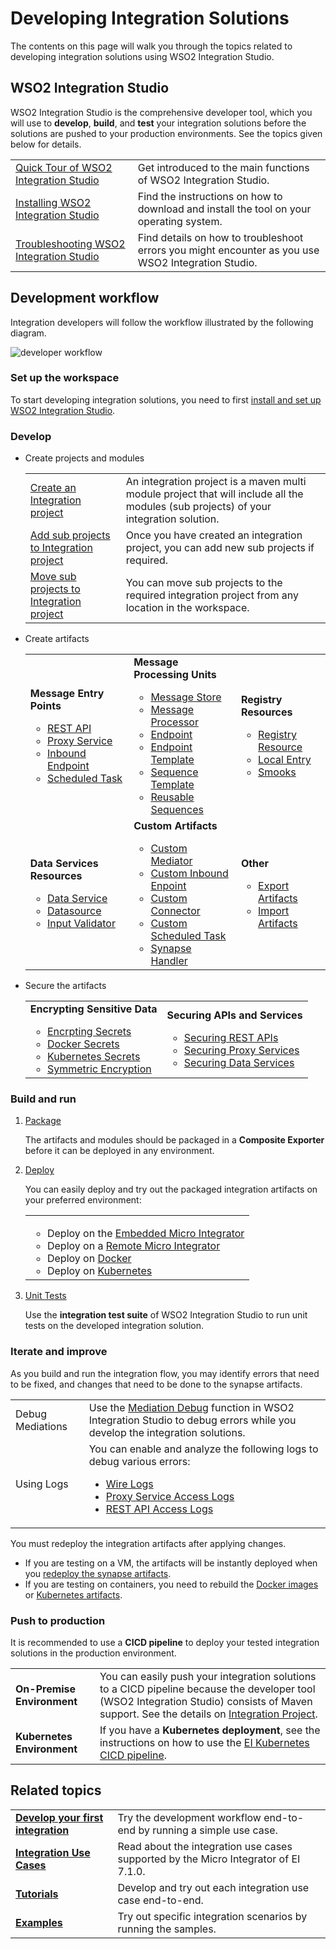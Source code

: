 # Developing Integration Solutions

The contents on this page will walk you through the topics related to developing integration solutions using WSO2 Integration Studio.

## WSO2 Integration Studio

WSO2 Integration Studio is the comprehensive developer tool, which you will use to <b>develop</b>, <b>build</b>, and <b>test</b> your integration solutions before the solutions are pushed to your production environments. See the topics given below for details.

<table>
	<tr>
		<td>
			<a href="../../develop/WSO2-Integration-Studio">Quick Tour of WSO2 Integration Studio</a>
		</td>
		<td>
			Get introduced to the main functions of WSO2 Integration Studio.
		</td>
	</tr>
	<tr>
		<td>
			<a href="../../develop/installing-WSO2-Integration-Studio">Installing WSO2 Integration Studio</a>
		</td>
		<td>
			Find the instructions on how to download and install the tool on your operating system.
		</td>
	</tr>
	<tr>
		<td>
			<a href="../../develop/troubleshooting-WSO2-Integration-Studio">Troubleshooting WSO2 Integration Studio</a>
		</td>
		<td>
			Find details on how to troubleshoot errors you might encounter as you use WSO2 Integration Studio.
		</td>
	</tr>
</table>

## Development workflow

Integration developers will follow the workflow illustrated by the following diagram.

![developer workflow](../assets/img/development_workflow.png)

### Set up the workspace

To start developing integration solutions, you need to first <a href="../../develop/installing-WSO2-Integration-Studio">install and set up WSO2 Integration Studio</a>.

### Develop

-	Create projects and modules

	<table>
		<tr>
			<td>
				<a href="../../develop/create-integration-project/#integration-project">Create an Integration project</a>
			</td>
			<td>
				An integration project is a maven multi module project that will include all the modules (sub projects) of your integration solution.
			</td>
		</tr>
		<tr>
			<td>
				<a href="../../develop/create-integration-project/#sub-projects">Add sub projects to Integration project</a>
			</td>
			<td>
				Once you have created an integration project, you can add new sub projects if required.
			</td>
		</tr>
		<tr>
			<td>
				<a href="../../develop/create-integration-project/#moving-sub-projects-to-mmm-project">Move sub projects to Integration project</a>
			</td>
			<td>
				You can move sub projects to the required integration project from any location in the workspace.
			</td>
		</tr>
	</table>

-	Create artifacts

	<table>
		<tr>
			<td>
				<b>Message Entry Points</b>
				<ul>
					<li>
						<a href="../../develop/creating-artifacts/creating-an-api/">REST API</a>
					</li>
					<li>
						<a href="../../develop/creating-artifacts/creating-a-proxy-service/">Proxy Service</a>
					</li>
					<li>
						<a href="../../develop/creating-artifacts/creating-an-inbound-endpoint/">Inbound Endpoint</a>
					</li>
					<li>
						<a href="../../develop/creating-artifacts/creating-scheduled-task/">Scheduled Task</a>
					</li>
				</ul>
			</td>
			<td>
				<b>Message Processing Units</b>
				<ul>
					<li>
						<a href="../../develop/creating-artifacts/creating-a-message-store/">Message Store</a>
					</li>
					<li>
						<a href="../../develop/creating-artifacts/creating-a-message-processor/">Message Processor</a>
					</li>
					<li>
						<a href="../../develop/creating-artifacts/creating-endpoints/">Endpoint</a>
					</li>
					<li>
						<a href="../../develop/creating-artifacts/creating-endpoint-templates/">Endpoint Template</a>
					</li>
					<li>
						<a href="../../develop/creating-artifacts/creating-sequence-templates/">Sequence Template</a>
					</li>
					<li>
						<a href="../../develop/creating-artifacts/creating-reusable-sequences/">Reusable Sequences</a>
					</li>
				</ul>
			</td>
			<td>
				<b>Registry Resources</b>
				<ul>
					<li>
						<a href="../../develop/creating-artifacts/creating-registry-resources/">Registry Resource</a>
					</li>
					<li>
						<a href="../../develop/creating-artifacts/registry/creating-local-registry-entries/">Local Entry</a>
					</li>
					<li>
						<a href="../../develop/creating-artifacts/creating-smooks-artifacts/">Smooks</a>
					</li>
				</ul>
			</td>
		<tr>
			<td>
				<b>Data Services Resources</b>
				<ul>
					<li>
						<a href="../../develop/creating-artifacts/data-services/creating-data-services/">Data Service</a>
					</li>
					<li>
						<a href="../../develop/creating-artifacts/data-services/creating-datasources/">Datasource</a>
					</li>
					<li>
						<a href="../../develop/creating-artifacts/data-services/creating-input-validators/">Input Validator</a>
					</li>
				</ul>
			</td>
			<td>
				<b>Custom Artifacts</b>
				<ul>
					<li>
						<a href="../../develop/customizations/creating-custom-mediators/">Custom Mediator</a>
					</li>
					<li>
						<a href="../../develop/customizations/creating-custom-Inbound-endpoint/">Custom Inbound Enpoint</a>
					</li>
					<li>
						<a href="../../develop/customizations/creating-new-connector/">Custom Connector</a>
					</li>
					<li>
						<a href="../../develop/customizations/creating-custom-task-scheduling/">Custom Scheduled Task</a>
					</li>
					<li>
						<a href="../../develop/customizations/creating-synapse-handlers/">Synapse Handler</a>
					</li>
				</ul>
			</td>
			<td>
				<b>Other</b>
				<ul>
					<li>
						<a href="../../develop/exporting-artifacts/">Export Artifacts</a>
					</li>
					<li>
						<a href="../../develop/importing-artifacts/">Import Artifacts</a>
					</li>
				</ul>
			</td>
		</tr>
	</table>

-	Secure the artifacts

	<table>
		<tr>
			<td>
				<b>Encrypting Sensitive Data</b>
				<ul>
					<li>
						<a href="../../setup/security/encrypting_plain_text/">Encrpting Secrets</a>
					</li>
					<li>
						<a href="../../develop/creating-artifacts/using_docker_secrets/">Docker Secrets</a>
					</li>
					<li>
						<a href="../../develop/creating-artifacts/using_k8s_secrets/">Kubernetes Secrets</a>
					</li>
					<li>
						<a href="../../setup/security/single_key_encryption/">Symmetric Encryption</a>
					</li>
				</ul>
			</td>
			<td>
				<b>Securing APIs and Services</b>
				<ul>
					<li>
						<a href="../../develop/advanced-development/applying-security-to-an-api/">Securing REST APIs</a>
					</li>
					<li>
						<a href="../../develop/advanced-development/applying-security-to-a-proxy-service/">Securing Proxy Services</a>
					</li>
					<li>
						<a href="../../develop/creating-artifacts/data-services/securing-data-services/">Securing Data Services</a>
					</li>
				</ul>
			</td>
		</tr>
	</table>

### Build and run

1.	<a href="../../develop/packaging-artifacts">Package</a>

	The artifacts and modules should be packaged in a <b>Composite Exporter</b> before it can be deployed in any environment.

2.	<a href="../../develop/deploy-artifacts">Deploy</a>

	You can easily deploy and try out the packaged integration artifacts on your preferred environment:

	<table>
		<tr>
			<td>
				<ul>
					<li>
						Deploy on the <a href="../../develop/using-embedded-micro-integrator">Embedded Micro Integrator</a>
					</li>
					<li>
						Deploy on a <a href="../../develop/using-remote-micro-integrator">Remote Micro Integrator</a>
					</li>
					<li>
						Deploy on <a href="../../develop/create-docker-project">Docker</a>
					</li>
					<li>
						Deploy on <a href="../../develop/create-kubernetes-project">Kubernetes</a>
					</li>
				</ul>
			</td>
		</tr>
	</table>

3.	<a href="../../develop/creating-unit-test-suite/#run-unit-test-suites">Unit Tests</a>

	Use the <b>integration test suite</b> of WSO2 Integration Studio to run unit tests on the developed integration solution.

### Iterate and improve

As you build and run the integration flow, you may identify errors that need to be fixed, and changes that need to be done to the synapse artifacts.

<table>
	<tr>
		<td>
			Debug Mediations
		</td>
		<td>
			Use the <a href="../../develop/debugging-mediation">Mediation Debug</a> function in WSO2 Integration Studio to debug errors while you develop the integration solutions.
		</td>
	</tr>
	<tr>
		<td>
			Using Logs
		</td>
		<td>
			You can enable and analyze the following logs to debug various errors:
			<ul>
				<li>
					<a href="../../develop/using-wire-logs">Wire Logs</a>
				</li>
				<li>
					<a href="../../develop/enabling-logs-for-services">Proxy Service Access Logs</a>
				</li>
				<li>
					<a href="../../develop/enabling-logs-for-api">REST API Access Logs</a>
				</li>
			</ul>
		</td>
	</tr>
</table>

You must redeploy the integration artifacts after applying changes.

-	If you are testing on a VM, the artifacts will be instantly deployed when you <a href="../../develop/deploy-artifacts">redeploy the synapse artifacts</a>.
-	If you are testing on containers, you need to rebuild the <a href="../../develop/create-docker-project">Docker images</a> or <a href="../../develop/create-kubernetes-project">Kubernetes artifacts</a>.

### Push to production

It is recommended to use a <b>CICD pipeline</b> to deploy your tested integration solutions in the production environment.

<table>
	<tr>
		<td>
			<b>On-Premise Environment</b>
		</td>
		<td>
			You can easily push your integration solutions to a CICD pipeline because the developer tool (WSO2 Integration Studio) consists of Maven support. See the details on <a href="../../develop/create-integration-project">Integration Project</a>.
		</td>
	</tr>
	<tr>
		<td>
			<b>Kubernetes Environment</b>
		</td>
		<td>
			If you have a <b>Kubernetes deployment</b>, see the instructions on how to use the <a href="../../setup/deployment/k8s-pipeline/overview">EI Kubernetes CICD pipeline</a>.
		</td>
	</tr>
</table>

## Related topics

<table>
	<tr>
		<td>
			<b><a href="../../develop/integration-development-kickstart">Develop your first integration</a></b>
		</td>
		<td>
			Try the development workflow end-to-end by running a simple use case.
		</td>
	</tr>
	<tr>
		<td>
			<b><a href="../../use-cases/learn-overview">Integration Use Cases</a></b>
		</td>
		<td>
			Read about the integration use cases supported by the Micro Integrator of EI 7.1.0.
		</td>
	</tr>
	<tr>
		<td>
			<b><a href="../../use-cases/learn-overview/#tutorials">Tutorials</a></b>
		</td>
		<td>
			Develop and try out each integration use case end-to-end.
		</td>
	</tr>
	<tr>
		<td>
			<b><a href="../../use-cases/learn-overview/#examples">Examples</a></b>
		</td>
		<td>
			Try out specific integration scenarios by running the samples.
		</td>
	</tr>
</table>
